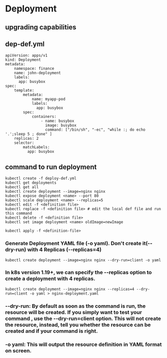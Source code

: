 # Deployment
## upgrading capabilities
## dep-def.yml
```
apiVersion: apps/v1
kind: Deployment
metadata:
    namespace: finance
    name: john-deployment
    labels:
      app: busybox
spec:
    template:
        metadata:
            name: myapp-pod
            labels:
              app: busybox
        spec:
            containers:
                - name: busybox
                  image: busybox
                  command: ["/bin/sh", "-ec", "while :; do echo '.';sleep 5 ; done" ]
    replicas: 2
    selector:
        matchLabels:
          app: busybox
```
## command to run deployment
```
kubectl create -f deploy-def.yml
kubectl get deployments
kubectl get all
kubectl create deployment --image=nginx nginx
kubectl expose deployment <name> --port 80
kubectl scale deployment <name> --replicas=5
kubectl edit -f <definition file>
kubectl replace -f <definition file> # edit the local def file and run this command
kubectl delete -f <definition file>
kubectl set image deployment <name> oldImage=newImage

kubectl apply -f <definition-file>
```
### Generate Deployment YAML file (-o yaml). Don't create it(--dry-run) with 4 Replicas (--replicas=4)
```
kubectl create deployment --image=nginx nginx --dry-run=client -o yaml
```
### In k8s version 1.19+, we can specify the --replicas option to create a deployment with 4 replicas.
```
kubectl create deployment --image=nginx nginx --replicas=4 --dry-run=client -o yaml > nginx-deployment.yaml
```
### --dry-run: By default as soon as the command is run, the resource will be created. If you simply want to test your command , use the --dry-run=client option. This will not create the resource, instead, tell you whether the resource can be created and if your command is right.

### -o yaml: This will output the resource definition in YAML format on screen.

